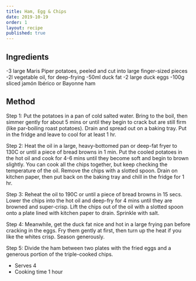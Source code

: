 ```yaml
---
title: Ham, Egg & Chips
date: 2019-10-19
order: 1
layout: recipe
published: true
---
```

## Ingredients

\-3 large Maris Piper potatoes, peeled and cut into large finger-sized pieces
-2l vegetable oil, for deep-frying
-50ml duck fat
-2 large duck eggs
-100g sliced jamón Ibérico or Bayonne ham



## Method

Step 1:
Put the potatoes in a pan of cold salted water. Bring to the boil, then simmer gently for about 5 mins or until they begin to crack but are still firm (like par-boiling roast potatoes). Drain and spread out on a baking tray. Put in the fridge and leave to cool for at least 1 hr.

Step 2:
Heat the oil in a large, heavy-bottomed pan or deep-fat fryer to 130C or until a piece of bread browns in 1 min. Put the cooled potatoes in the hot oil and cook for 4-6 mins until they become soft and begin to brown slightly. You can cook all the chips together, but keep checking the temperature of the oil. Remove the chips with a slotted spoon. Drain on kitchen paper, then put back on the baking tray and chill in the fridge for 1 hr.

Step 3:
Reheat the oil to 190C or until a piece of bread browns in 15 secs. Lower the chips into the hot oil and deep-fry for 4 mins until they are browned and super-crisp. Lift the chips out of the oil with a slotted spoon onto a plate lined with kitchen paper to drain. Sprinkle with salt.

Step 4:
Meanwhile, get the duck fat nice and hot in a large frying pan before cracking in the eggs. Fry them gently at first, then turn up the heat if you like the whites crisp. Season generously.

Step 5:
Divide the ham between two plates with the fried eggs and a generous portion of the triple-cooked chips.

* Serves 4
* Cooking time 1 hour